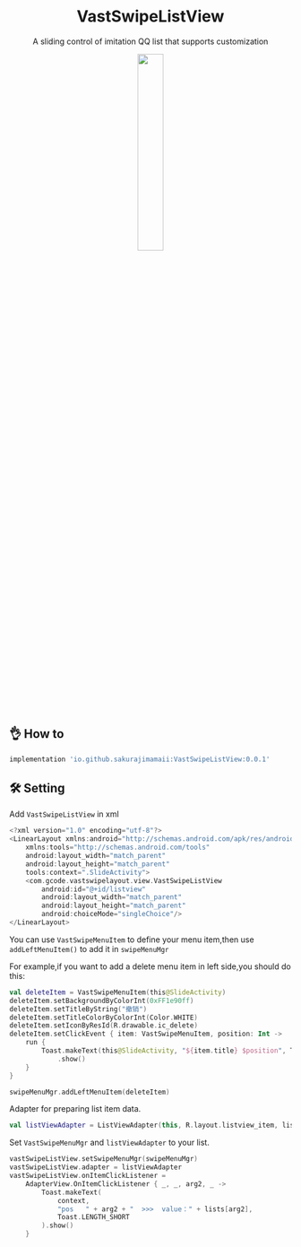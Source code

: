<h1 align="center">VastSwipeListView</h1>

<p align="center">A sliding control of imitation QQ list that supports customization</p>

<div align="center"><img src="https://p3-juejin.byteimg.com/tos-cn-i-k3u1fbpfcp/0123a4cd494441d09c94649011bd44f3~tplv-k3u1fbpfcp-zoom-1.image" width=30%></div>

## 👌 How to

```gradle
implementation 'io.github.sakurajimamaii:VastSwipeListView:0.0.1'
```

## 🛠 Setting

Add `VastSwipeListView` in xml

```kotlin
<?xml version="1.0" encoding="utf-8"?>
<LinearLayout xmlns:android="http://schemas.android.com/apk/res/android"
    xmlns:tools="http://schemas.android.com/tools"
    android:layout_width="match_parent"
    android:layout_height="match_parent"
    tools:context=".SlideActivity">
    <com.gcode.vastswipelayout.view.VastSwipeListView
        android:id="@+id/listview"
        android:layout_width="match_parent"
        android:layout_height="match_parent"
        android:choiceMode="singleChoice"/>
</LinearLayout>
```

You can use `VastSwipeMenuItem` to define your menu item,then use `addLeftMenuItem()` to add it in `swipeMenuMgr`

For example,if you want to add a delete menu item in left side,you should do this:

```kotlin
val deleteItem = VastSwipeMenuItem(this@SlideActivity)
deleteItem.setBackgroundByColorInt(0xFF1e90ff)
deleteItem.setTitleByString("撤销")
deleteItem.setTitleColorByColorInt(Color.WHITE)
deleteItem.setIconByResId(R.drawable.ic_delete)
deleteItem.setClickEvent { item: VastSwipeMenuItem, position: Int ->
    run {
        Toast.makeText(this@SlideActivity, "${item.title} $position", Toast.LENGTH_SHORT)
            .show()
    }
}

swipeMenuMgr.addLeftMenuItem(deleteItem)
```

Adapter for preparing list item data.

```kotlin
val listViewAdapter = ListViewAdapter(this, R.layout.listview_item, lists)
```

Set `VastSwipeMenuMgr` and `listViewAdapter` to your list.

```kotlin
vastSwipeListView.setSwipeMenuMgr(swipeMenuMgr)
vastSwipeListView.adapter = listViewAdapter
vastSwipeListView.onItemClickListener =
    AdapterView.OnItemClickListener { _, _, arg2, _ ->
        Toast.makeText(
            context,
            "pos   " + arg2 + "  >>>  value：" + lists[arg2],
            Toast.LENGTH_SHORT
        ).show()
    }
```
